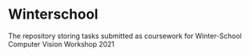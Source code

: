 # Winterschool
The repository storing tasks submitted as coursework for Winter-School Computer Vision Workshop 2021
